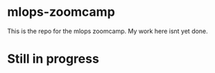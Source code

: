 # mlops-zoomcamp

This is the repo for the mlops zoomcamp.
My work here isnt yet done.
# Still in progress
